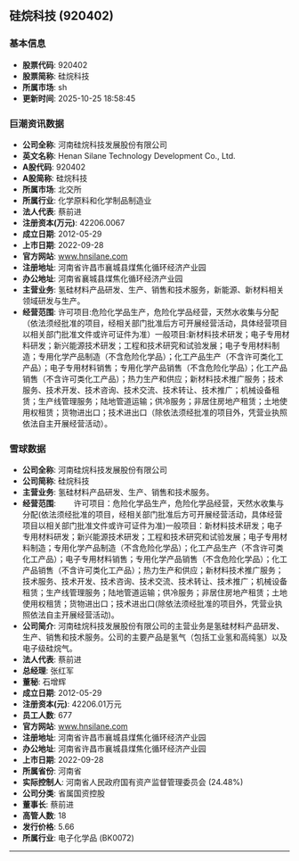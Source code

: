 ## 硅烷科技 (920402)

### 基本信息

- **股票代码**: 920402
- **股票简称**: 硅烷科技
- **所属市场**: sh
- **更新时间**: 2025-10-25 18:58:45

### 巨潮资讯数据

- **公司全称**: 河南硅烷科技发展股份有限公司
- **英文名称**: Henan Silane Technology Development Co., Ltd.
- **A股代码**: 920402
- **A股简称**: 硅烷科技
- **所属市场**: 北交所
- **所属行业**: 化学原料和化学制品制造业
- **法人代表**: 蔡前进
- **注册资本(万元)**: 42206.0067
- **成立日期**: 2012-05-29
- **上市日期**: 2022-09-28
- **官方网站**: www.hnsilane.com
- **注册地址**: 河南省许昌市襄城县煤焦化循环经济产业园
- **办公地址**: 河南省襄城县煤焦化循环经济产业园
- **主营业务**: 氢硅材料产品研发、生产、销售和技术服务，新能源、新材料相关领域研发与生产。
- **经营范围**: 许可项目:危险化学品生产，危险化学品经营，天然水收集与分配（依法须经批准的项目，经相关部门批准后方可开展经营活动，具体经营项目以相关部门批准文件或许可证件为准）一般项目:新材料技术研发；电子专用材料研发；新兴能源技术研发；工程和技术研究和试验发展；电子专用材料制造；专用化学产品制造（不含危险化学品）；化工产品生产（不含许可类化工产品）；电子专用材料销售；专用化学产品销售（不含危险化学品）；化工产品销售（不含许可类化工产品）；热力生产和供应；新材料技术推广服务；技术服务、技术开发、技术咨询、技术交流、技术转让、技术推广；机械设备租赁；生产线管理服务；陆地管道运输；供冷服务；非居住房地产租赁；土地使用权租赁；货物进出口；技术进出口（除依法须经批准的项目外，凭营业执照依法自主开展经营活动）。

### 雪球数据

- **公司全称**: 河南硅烷科技发展股份有限公司
- **公司简称**: 硅烷科技
- **主营业务**: 氢硅材料产品研发、生产、销售和技术服务。
- **经营范围**: 　　许可项目：危险化学品生产，危险化学品经营，天然水收集与分配(依法须经批准的项目，经相关部门批准后方可开展经营活动，具体经营项目以相关部门批准文件或许可证件为准)一般项目：新材料技术研发；电子专用材料研发；新兴能源技术研发；工程和技术研究和试验发展；电子专用材料制造；专用化学产品制造（不含危险化学品）；化工产品生产（不含许可类化工产品）；电子专用材料销售；专用化学产品销售（不含危险化学品）；化工产品销售（不含许可类化工产品）；热力生产和供应；新材料技术推广服务；技术服务、技术开发、技术咨询、技术交流、技术转让、技术推广；机械设备租赁；生产线管理服务；陆地管道运输；供冷服务；非居住房地产租赁；土地使用权租赁；货物进出口；技术进出口(除依法须经批准的项目外，凭营业执照依法自主开展经营活动)。
- **公司简介**: 河南硅烷科技发展股份有限公司的主营业务是氢硅材料产品研发、生产、销售和技术服务。公司的主要产品是氢气（包括工业氢和高纯氢）以及电子级硅烷气。
- **法人代表**: 蔡前进
- **总经理**: 张红军
- **董秘**: 石增辉
- **成立日期**: 2012-05-29
- **注册资本(元)**: 42206.01万元
- **员工人数**: 677
- **官方网站**: www.hnsilane.com
- **注册地址**: 河南省许昌市襄城县煤焦化循环经济产业园
- **办公地址**: 河南省许昌市襄城县煤焦化循环经济产业园
- **上市日期**: 2022-09-28
- **所属省份**: 河南省
- **实际控制人**: 河南省人民政府国有资产监督管理委员会 (24.48%)
- **公司分类**: 省属国资控股
- **董事长**: 蔡前进
- **高管人数**: 18
- **发行价格**: 5.66
- **所属行业**: 电子化学品 (BK0072)

---